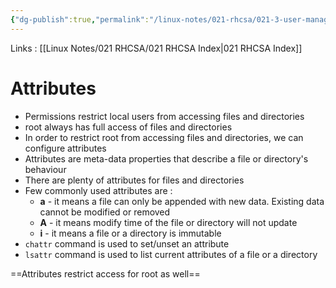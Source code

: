 ```yaml
---
{"dg-publish":true,"permalink":"/linux-notes/021-rhcsa/021-3-user-management/021-3-6-7-3-attributes/"}
---
```


Links : [[Linux Notes/021 RHCSA/021 RHCSA Index\|021 RHCSA Index]]

# Attributes

- Permissions restrict local users from accessing files and directories 
- root always has full access of files and directories
- In order to restrict root from accessing files and directories, we can configure attributes
- Attributes are meta-data properties that describe a file or directory's behaviour
- There are plenty of attributes for files and directories
- Few commonly used attributes are :
	- **a** - it means a file can only be appended with new data. Existing data cannot be modified or removed
	- **A** - it means modify time of the file or directory will not update
	- **i** - it means a file or a directory is immutable
- `chattr` command is used to set/unset an attribute
- `lsattr` command is used to list current attributes of a file or a directory

==Attributes restrict access for root as well==